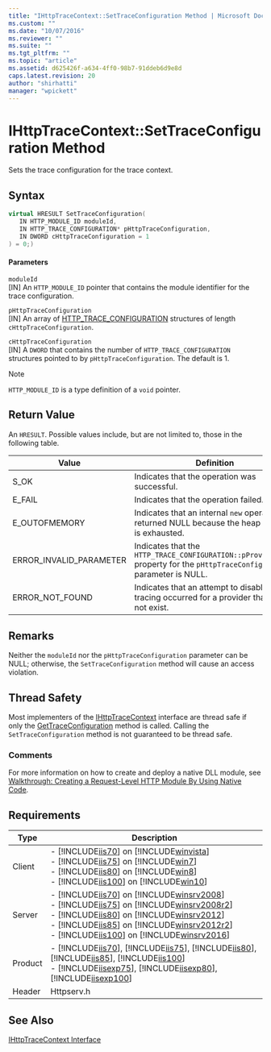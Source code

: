 ```yaml
---
title: "IHttpTraceContext::SetTraceConfiguration Method | Microsoft Docs"
ms.custom: ""
ms.date: "10/07/2016"
ms.reviewer: ""
ms.suite: ""
ms.tgt_pltfrm: ""
ms.topic: "article"
ms.assetid: d625426f-a634-4ff0-98b7-91ddeb6d9e8d
caps.latest.revision: 20
author: "shirhatti"
manager: "wpickett"
---
```

# IHttpTraceContext::SetTraceConfiguration Method
Sets the trace configuration for the trace context.  
  
## Syntax  
  
```cpp  
virtual HRESULT SetTraceConfiguration(  
   IN HTTP_MODULE_ID moduleId,  
   IN HTTP_TRACE_CONFIGURATION* pHttpTraceConfiguration,  
   IN DWORD cHttpTraceConfiguration = 1  
) = 0;)  
```  
  
#### Parameters  
 `moduleId`  
 [IN] An `HTTP_MODULE_ID` pointer that contains the module identifier for the trace configuration.  
  
 `pHttpTraceConfiguration`  
 [IN] An array of [HTTP_TRACE_CONFIGURATION](../../../webdevelopment-reference\native-code-api\webdev-native-api-reference/http-trace-configuration-structure.md) structures of length `cHttpTraceConfiguration`.  
  
 `cHttpTraceConfiguration`  
 [IN] A `DWORD` that contains the number of `HTTP_TRACE_CONFIGURATION` structures pointed to by `pHttpTraceConfiguration`. The default is 1.  
  
> [!NOTE]
>  `HTTP_MODULE_ID` is a type definition of a `void` pointer.  
  
## Return Value  
 An `HRESULT`. Possible values include, but are not limited to, those in the following table.  
  
|Value|Definition|  
|-----------|----------------|  
|S_OK|Indicates that the operation was successful.|  
|E_FAIL|Indicates that the operation failed.|  
|E_OUTOFMEMORY|Indicates that an internal `new` operation returned NULL because the heap memory is exhausted.|  
|ERROR_INVALID_PARAMETER|Indicates that the `HTTP_TRACE_CONFIGURATION::pProviderGuid` property for the `pHttpTraceConfiguration` parameter is NULL.|  
|ERROR_NOT_FOUND|Indicates that an attempt to disable tracing occurred for a provider that does not exist.|  
  
## Remarks  
 Neither the `moduleId` nor the `pHttpTraceConfiguration` parameter can be NULL; otherwise, the `SetTraceConfiguration` method will cause an access violation.  
  
## Thread Safety  
 Most implementers of the [IHttpTraceContext](../../../webdevelopment-reference\native-code-api\webdev-native-api-reference/ihttptracecontext-interface.md) interface are thread safe if only the [GetTraceConfiguration](../../../webdevelopment-reference\native-code-api\webdev-native-api-reference/ihttptracecontext-gettraceconfiguration-method.md) method is called. Calling the `SetTraceConfiguration` method is not guaranteed to be thread safe.  
  
### Comments  
 For more information on how to create and deploy a native DLL module, see [Walkthrough: Creating a Request-Level HTTP Module By Using Native Code](../../../webdevelopment-reference\native-code-development-overview\native-code-dev-overview/walkthrough-creating-a-request-level-http-module-by-using-native-code.md).  
  
## Requirements  
  
|Type|Description|  
|----------|-----------------|  
|Client|-   [!INCLUDE[iis70](../../../wmi-provider/includes/iis70-md.md)] on [!INCLUDE[winvista](../../../wmi-provider/includes/winvista-md.md)]<br />-   [!INCLUDE[iis75](../../../wmi-provider/includes/iis75-md.md)] on [!INCLUDE[win7](../../../wmi-provider/includes/win7-md.md)]<br />-   [!INCLUDE[iis80](../../../wmi-provider/includes/iis80-md.md)] on [!INCLUDE[win8](../../../wmi-provider/includes/win8-md.md)]<br />-   [!INCLUDE[iis100](../../../wmi-provider/includes/iis100-md.md)] on [!INCLUDE[win10](../../../wmi-provider/includes/win10-md.md)]|  
|Server|-   [!INCLUDE[iis70](../../../wmi-provider/includes/iis70-md.md)] on [!INCLUDE[winsrv2008](../../../wmi-provider/includes/winsrv2008-md.md)]<br />-   [!INCLUDE[iis75](../../../wmi-provider/includes/iis75-md.md)] on [!INCLUDE[winsrv2008r2](../../../wmi-provider/includes/winsrv2008r2-md.md)]<br />-   [!INCLUDE[iis80](../../../wmi-provider/includes/iis80-md.md)] on [!INCLUDE[winsrv2012](../../../wmi-provider/includes/winsrv2012-md.md)]<br />-   [!INCLUDE[iis85](../../../wmi-provider/includes/iis85-md.md)] on [!INCLUDE[winsrv2012r2](../../../wmi-provider/includes/winsrv2012r2-md.md)]<br />-   [!INCLUDE[iis100](../../../wmi-provider/includes/iis100-md.md)] on [!INCLUDE[winsrv2016](../../../wmi-provider/includes/winsrv2016-md.md)]|  
|Product|-   [!INCLUDE[iis70](../../../wmi-provider/includes/iis70-md.md)], [!INCLUDE[iis75](../../../wmi-provider/includes/iis75-md.md)], [!INCLUDE[iis80](../../../wmi-provider/includes/iis80-md.md)], [!INCLUDE[iis85](../../../wmi-provider/includes/iis85-md.md)], [!INCLUDE[iis100](../../../wmi-provider/includes/iis100-md.md)]<br />-   [!INCLUDE[iisexp75](../../../webdevelopment-reference\native-code-api\webdev-native-api-reference/includes/iisexp75-md.md)], [!INCLUDE[iisexp80](../../../webdevelopment-reference\native-code-api\webdev-native-api-reference/includes/iisexp80-md.md)], [!INCLUDE[iisexp100](../../../webdevelopment-reference\native-code-api\webdev-native-api-reference/includes/iisexp100-md.md)]|  
|Header|Httpserv.h|  
  
## See Also  
 [IHttpTraceContext Interface](../../../webdevelopment-reference\native-code-api\webdev-native-api-reference/ihttptracecontext-interface.md)